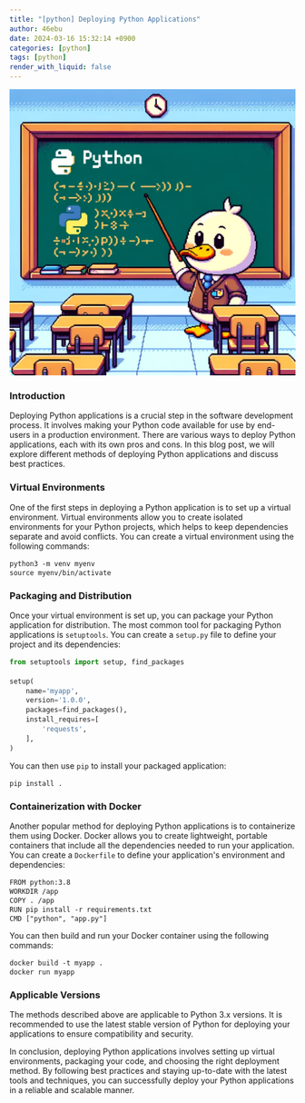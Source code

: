 ```yaml
---
title: "[python] Deploying Python Applications"
author: 46ebu
date: 2024-03-16 15:32:14 +0900
categories: [python]
tags: [python]
render_with_liquid: false
---
```


![Intro](/assets/img/post/python.png)
### Introduction
Deploying Python applications is a crucial step in the software development process. It involves making your Python code available for use by end-users in a production environment. There are various ways to deploy Python applications, each with its own pros and cons. In this blog post, we will explore different methods of deploying Python applications and discuss best practices.

### Virtual Environments
One of the first steps in deploying a Python application is to set up a virtual environment. Virtual environments allow you to create isolated environments for your Python projects, which helps to keep dependencies separate and avoid conflicts. You can create a virtual environment using the following commands:

```
python3 -m venv myenv
source myenv/bin/activate
```

### Packaging and Distribution
Once your virtual environment is set up, you can package your Python application for distribution. The most common tool for packaging Python applications is `setuptools`. You can create a `setup.py` file to define your project and its dependencies:

```python
from setuptools import setup, find_packages

setup(
    name='myapp',
    version='1.0.0',
    packages=find_packages(),
    install_requires=[
        'requests',
    ],
)
```

You can then use `pip` to install your packaged application:

```
pip install .
```

### Containerization with Docker
Another popular method for deploying Python applications is to containerize them using Docker. Docker allows you to create lightweight, portable containers that include all the dependencies needed to run your application. You can create a `Dockerfile` to define your application's environment and dependencies:

```
FROM python:3.8
WORKDIR /app
COPY . /app
RUN pip install -r requirements.txt
CMD ["python", "app.py"]
```

You can then build and run your Docker container using the following commands:

```
docker build -t myapp .
docker run myapp
```

### Applicable Versions
The methods described above are applicable to Python 3.x versions. It is recommended to use the latest stable version of Python for deploying your applications to ensure compatibility and security.

In conclusion, deploying Python applications involves setting up virtual environments, packaging your code, and choosing the right deployment method. By following best practices and staying up-to-date with the latest tools and techniques, you can successfully deploy your Python applications in a reliable and scalable manner.